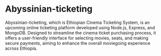 # Abyssinian-ticketing
Abyssinian-ticketing, which is Ethiopian Cinema Ticketing System, is an upcoming online ticketing platform developed using Node.js, Express, and MongoDB. Designed to streamline the cinema ticket purchasing process, it offers a user-friendly interface for selecting movies, seats, and making secure payments, aiming to enhance the overall moviegoing experience across Ethiopia.